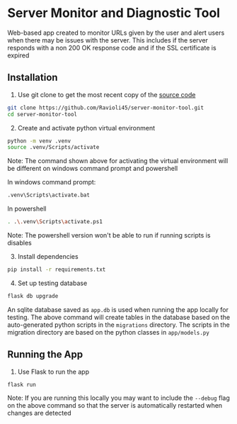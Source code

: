 # Server Monitor and Diagnostic Tool

Web-based app created to monitor URLs given by the user and alert users when there may be issues with the server. This includes if the server responds with a non 200 OK response code and if the SSL certificate is expired

## Installation

1. Use git clone to get the most recent copy of the [source code]

```sh
git clone https://github.com/Ravioli45/server-monitor-tool.git
cd server-monitor-tool
```
[source code]:https://github.com/Ravioli45/server-monitor-tool/

2. Create and activate python virtual environment
```sh
python -m venv .venv
source .venv/Scripts/activate
```
Note: The command shown above for activating the virtual environment will be different on windows command prompt and powershell

In windows command prompt:
```sh
.venv\Scripts\activate.bat
```
In powershell
```sh
. .\.venv\Scripts\activate.ps1
```
Note: The powershell version won't be able to run if running scripts is disables

3. Install dependencies
```sh
pip install -r requirements.txt
```

4. Set up testing database
```sh
flask db upgrade
```
An sqlite database saved as `app.db` is used when running the app locally for testing. The above command will create tables in the database based on the auto-generated python scripts in the `migrations` directory. The scripts in the migration directory are based on the python classes in `app/models.py`

## Running the App
1. Use Flask to run the app
```sh
flask run
```
Note: If you are running this locally you may want to include the `--debug` flag on the above command so that the server is automatically restarted when changes are detected
